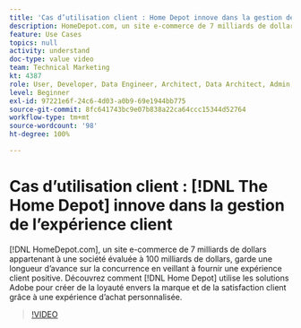 ```yaml
---
title: 'Cas d’utilisation client : Home Depot innove dans la gestion de l’expérience client'
description: HomeDepot.com, un site e-commerce de 7 milliards de dollars appartenant à une société évaluée à 100 milliards de dollars, garde une longueur d’avance sur la concurrence en veillant à fournir une expérience client positive. Découvrez comment Home Depot utilise les solutions Adobe pour créer de la fidélité envers la marque et de la satisfaction client à travers une expérience d’achat personnalisée.
feature: Use Cases
topics: null
activity: understand
doc-type: value video
team: Technical Marketing
kt: 4387
role: User, Developer, Data Engineer, Architect, Data Architect, Admin, Leader
level: Beginner
exl-id: 97221e6f-24c6-4d03-a0b9-69e1944bb775
source-git-commit: 8fc641743bc9e07b838a22ca64ccc15344d52764
workflow-type: tm+mt
source-wordcount: '98'
ht-degree: 100%

---
```


# Cas d’utilisation client : [!DNL The Home Depot] innove dans la gestion de l’expérience client

[!DNL HomeDepot.com], un site e-commerce de 7 milliards de dollars appartenant à une société évaluée à 100 milliards de dollars, garde une longueur d’avance sur la concurrence en veillant à fournir une expérience client positive. Découvrez comment [!DNL Home Depot] utilise les solutions Adobe pour créer de la loyauté envers la marque et de la satisfaction client grâce à une expérience d’achat personnalisée.

>[!VIDEO](https://video.tv.adobe.com/v/31506/?quality=12&learn=on)
